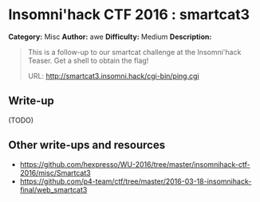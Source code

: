 # Insomni'hack CTF 2016 : smartcat3

**Category:** Misc
**Author:** awe
**Difficulty:** Medium
**Description:**

> This is a follow-up to our smartcat challenge at the Insomni'hack Teaser.
> Get a shell to obtain the flag!
> 
> URL: http://smartcat3.insomni.hack/cgi-bin/ping.cgi

## Write-up

(TODO)

## Other write-ups and resources

* <https://github.com/hexpresso/WU-2016/tree/master/insomnihack-ctf-2016/misc/Smartcat3>
* <https://github.com/p4-team/ctf/tree/master/2016-03-18-insomnihack-final/web_smartcat3>
